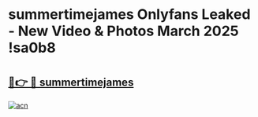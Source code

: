 # summertimejames Onlyfans Leaked - New Video & Photos March 2025 !sa0b8

# <h2><a href="https://y7fywp.iuczelnia.edu.pl?title=summertimejames&ref=sa0b8">🔗👉 🔴 summertimejames</a></h2>

[![acn](https://github.com/user-attachments/assets/0f9c940e-d8b0-45ae-aac7-cd30a18b3e1c)](https://y7fywp.iuczelnia.edu.pl?title=summertimejames&ref=sa0b8)

